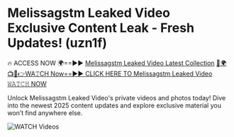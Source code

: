 # Melissagstm Leaked Video Exclusive Content Leak - Fresh Updates! (uzn1f)

🔥 ACCESS NOW 🌍==►► <a href="https://tinyurl.com/3fjeunct" rel="nofollow">Melissagstm Leaked Video Latest Collection</a></h3>
[🔴🌍📺📱👉WA𝚃CH Now==►► CLICK HERE TO Melissagstm Leaked Video 𝚆𝙰𝚃𝙲𝙷 NOW](https://tinyurl.com/3fjeunct)

Unlock Melissagstm Leaked Video's private videos and photos today! Dive into the newest 2025 content updates and explore exclusive material you won’t find anywhere else.


<a href="https://tinyurl.com/3fjeunct" rel="nofollow" data-target="animated-image.originalLink"><img src="https://camo.githubusercontent.com/8a4f000d20f83aca3bf7ec5f350d767afa0574a8a352519fd8cfa583a6f93a33/68747470733a2f2f692e696d6775722e636f6d2f644a486b345a712e676966" alt="WATCH Videos" data-canonical-src="https://i.imgur.com/dJHk4Zq.gif" style="max-width: 100%; display: inline-block;" data-target="animated-image.originalImage"></a>
